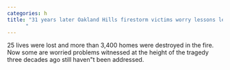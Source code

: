 ```yaml
---
categories: h
title: "31 years later Oakland Hills firestorm victims worry lessons learned are now forgotten
      "
---
```

25 lives were lost and more than 3,400 homes were destroyed in the fire. Now some are worried problems witnessed at the height of the tragedy three decades ago still haven"t been addressed.
      